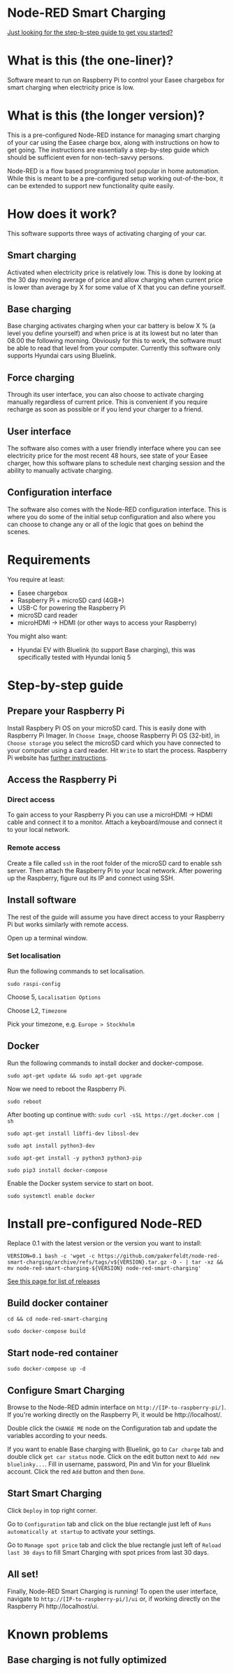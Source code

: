 


# Node-RED Smart Charging

[Just looking for the step-b-step guide to get you started?](#step-by-step-guide)
# What is this (the one-liner)?
Software meant to run on Raspberry Pi to control your Easee chargebox for smart charging when electricity price is low.
# What is this (the longer version)?
This is a pre-configured Node-RED instance for managing smart charging of your car using the Easee charge box, along with instructions on how to get going. The instructions are essentially a step-by-step guide which should be sufficient even for non-tech-savvy persons.

Node-RED is a flow based programming tool popular in home automation. While this is meant to be a pre-configured setup working out-of-the-box, it can be extended to support new functionality quite easily.

# How does it work?
This software supports three ways of activating charging of your car.
## Smart charging
Activated when electricity price is relatively low. This is done by looking at the 30 day moving average of price and allow charging when current price is lower than average by X for some value of X that you can define yourself.

## Base charging
Base charging activates charging when your car battery is below X % (a level you define yourself) and when price is at its lowest but no later than 08.00 the following morning. Obviously for this to work, the software must be able to read that level from your computer. Currently this software only supports Hyundai cars using Bluelink.

## Force charging
Through its user interface, you can also choose to activate charging manually regardless of current price. This is convenient if you require recharge as soon as possible or if you lend your charger to a friend.

## User interface
The software also comes with a user friendly interface where you can see electricity price for the most recent 48 hours, see state of your Easee charger, how this software plans to schedule next charging session and the ability to manually activate charging.

## Configuration interface
The software also comes with the Node-RED configuration interface. This is where you do some of the initial setup configuration and also where you can choose to change any or all of the logic that goes on behind the scenes.

# Requirements
You require at least:
* Easee chargebox
* Raspberry Pi + microSD card (4GB+)
* USB-C for powering the Raspberry Pi
* microSD card reader
* microHDMI -> HDMI (or other ways to access your Raspberry)

You might also want:
* Hyundai EV with Bluelink (to support Base charging), this was specifically tested with Hyundai Ioniq 5

# Step-by-step guide

## Prepare your Raspberry Pi
Install Raspbery Pi OS on your microSD card. This is easily done with Raspberry Pi Imager. In `Choose Image`, choose Raspberry Pi OS (32-bit), in `Choose storage` you select the microSD card which you have connected to your computer using a card reader. Hit `Write` to start the process. Raspberry Pi website has [further instructions](https://www.raspberrypi.com/software/).

## Access the Raspberry Pi
### Direct access
To gain access to your Raspberry Pi you can use a microHDMI -> HDMI cable and connect it to a monitor. Attach a keyboard/mouse and connect it to your local network.

### Remote access
Create a file called `ssh` in the root folder of the microSD card to enable ssh server. Then attach the Raspberry Pi to your local network. After powering up the Raspberry, figure out its IP and connect using SSH.
## Install software
The rest of the guide will assume you have direct access to your Raspberry Pi but works similarly with remote access.

Open up a terminal window.
### Set localisation
Run the following commands to set localisation.

`sudo raspi-config`

Choose 5, `Localisation Options`

Choose L2, `Timezone`

Pick your timezone, e.g. `Europe > Stockholm`
## Docker
Run the following commands to install docker and docker-compose.

`sudo apt-get update && sudo apt-get upgrade`

Now we need to reboot the Raspberry Pi.

`sudo reboot`

After booting up continue with:
`sudo curl -sSL https://get.docker.com | sh`

`sudo apt-get install libffi-dev libssl-dev`

`sudo apt install python3-dev`

`sudo apt-get install -y python3 python3-pip`

`sudo pip3 install docker-compose`

Enable the Docker system service to start on boot.

`sudo systemctl enable docker`

# Install pre-configured Node-RED
Replace 0.1 with the latest version or the version you want to install:

`VERSION=0.1 bash -c 'wget -c https://github.com/pakerfeldt/node-red-smart-charging/archive/refs/tags/v${VERSION}.tar.gz -O - | tar -xz && mv node-red-smart-charging-${VERSION} node-red-smart-charging'`

[See this page for list of releases](https://github.com/pakerfeldt/node-red-smart-charging/releases)

## Build docker container
`cd && cd node-red-smart-charging`

`sudo docker-compose build`

## Start node-red container
`sudo docker-compose up -d`

## Configure Smart Charging
Browse to the Node-RED admin interface on `http://[IP-to-raspberry-pi/]`. If you're working directly on the Raspberry Pi, it would be http://localhost/.

Double click the `CHANGE ME` node on the Configuration tab and update the variables according to your needs.

If you want to enable Base charging with Bluelink, go to `Car charge` tab and double click `get car status` node. Click on the edit button next to `Add new bluelinky...`. Fill in username, password, Pin and Vin for your Bluelink account. Click the red `Add` button and then `Done`.

## Start Smart Charging
Click `Deploy` in top right corner.

Go to `Configuration` tab and click on the blue rectangle just left of `Runs automatically at startup` to activate your settings.

Go to `Manage spot price` tab and click the blue rectangle just left of `Reload last 30 days` to fill Smart Charging with spot prices from last 30 days.

## All set!
Finally, Node-RED Smart Charging is running! To open the user interface, navigate to `http://[IP-to-raspberry-pi/]/ui` or, if working directly on the Raspberry Pi http://localhost/ui.

# Known problems
## Base charging is not fully optimized

